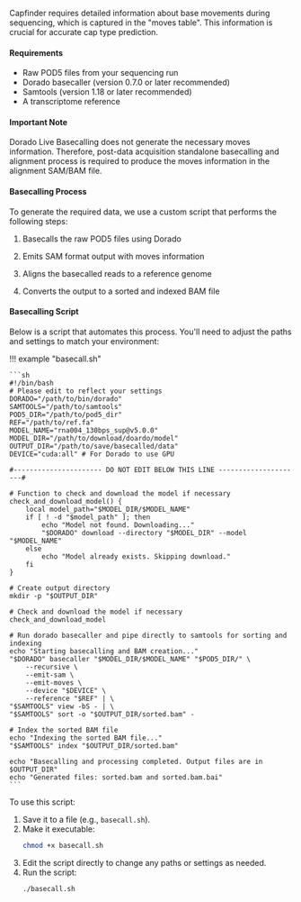 Capfinder requires detailed information about base movements during sequencing, which is captured in the "moves table". This information is crucial for accurate cap type prediction.
#### Requirements

- Raw POD5 files from your sequencing run
- Dorado basecaller (version 0.7.0 or later recommended)
- Samtools (version 1.18 or later recommended)
- A transcriptome reference

#### Important Note

Dorado Live Basecalling does not generate the necessary moves information. Therefore, post-data acquisition standalone basecalling and alignment process is required to produce the moves information in the alignment SAM/BAM file.

#### Basecalling Process

To generate the required data, we use a custom script that performs the following steps:

1. Basecalls the raw POD5 files using Dorado

2. Emits SAM format output with moves information

3. Aligns the basecalled reads to a reference genome

4. Converts the output to a sorted and indexed BAM file

#### Basecalling Script

Below is a script that automates this process. You'll need to adjust the paths and settings to match your environment:

!!! example "basecall.sh"

    ```sh
    #!/bin/bash
    # Please edit to reflect your settings
    DORADO="/path/to/bin/dorado"
    SAMTOOLS="/path/to/samtools"
    POD5_DIR="/path/to/pod5_dir"
    REF="/path/to/ref.fa"
    MODEL_NAME="rna004_130bps_sup@v5.0.0"
    MODEL_DIR="/path/to/download/doardo/model"
    OUTPUT_DIR="/path/to/save/basecalled/data"
    DEVICE="cuda:all" # For Dorado to use GPU

    #---------------------- DO NOT EDIT BELOW THIS LINE ---------------------#

    # Function to check and download the model if necessary
    check_and_download_model() {
        local model_path="$MODEL_DIR/$MODEL_NAME"
        if [ ! -d "$model_path" ]; then
            echo "Model not found. Downloading..."
            "$DORADO" download --directory "$MODEL_DIR" --model "$MODEL_NAME"
        else
            echo "Model already exists. Skipping download."
        fi
    }

    # Create output directory
    mkdir -p "$OUTPUT_DIR"

    # Check and download the model if necessary
    check_and_download_model

    # Run dorado basecaller and pipe directly to samtools for sorting and indexing
    echo "Starting basecalling and BAM creation..."
    "$DORADO" basecaller "$MODEL_DIR/$MODEL_NAME" "$POD5_DIR/" \
        --recursive \
        --emit-sam \
        --emit-moves \
        --device "$DEVICE" \
        --reference "$REF" | \
    "$SAMTOOLS" view -bS - | \
    "$SAMTOOLS" sort -o "$OUTPUT_DIR/sorted.bam" -

    # Index the sorted BAM file
    echo "Indexing the sorted BAM file..."
    "$SAMTOOLS" index "$OUTPUT_DIR/sorted.bam"

    echo "Basecalling and processing completed. Output files are in $OUTPUT_DIR"
    echo "Generated files: sorted.bam and sorted.bam.bai"
    ```

To use this script:

1. Save it to a file (e.g., `basecall.sh`).
2. Make it executable:
   ```bash
   chmod +x basecall.sh
   ```
3. Edit the script directly to change any paths or settings as needed.
4. Run the script:
   ```bash
   ./basecall.sh
   ```
